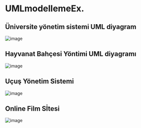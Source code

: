 # UMLmodellemeEx.
## Üniversite yönetim sistemi UML diyagram
![image](https://user-images.githubusercontent.com/68028577/180744083-95ab094a-616d-4113-9011-64b216cef960.png)
## Hayvanat Bahçesi Yöntimi UML diyagramı
![image](https://user-images.githubusercontent.com/68028577/180757849-17f4f7ec-eca3-41ee-a004-4ce36d0b5202.png)
## Uçuş Yönetim Sistemi
![image](https://user-images.githubusercontent.com/68028577/181349495-516da943-20a5-46b5-b742-4c848212763d.png)
## Online Film Sİtesi
![image](https://user-images.githubusercontent.com/68028577/181352913-ea4bb7b6-93c7-4da7-bbb0-4074dfb0de62.png)
